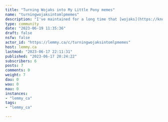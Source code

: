 ```yaml
---
title: "Turning Wojaks into My Little Pony memes" 
name: "turningwojaksintomlpmemes"
description: "I've maintained for a long time that [wojaks](https://knowyourmeme.com/memes/wojak) aren't exactly additive to memes and in fact are just an unnecessary eyesore. Even something like My Little Pony could deliver more meaningful expression.So I turn wojak memes into memes featuring My Little Pony."
type: community
date: "2023-06-19 11:35:36"
draft: false
nsfw: false
actor_id: "https://lemmy.ca/c/turningwojaksintomlpmemes"
host: lemmy.ca
lastmod: "2023-06-17 22:11:31"
published: "2023-06-17 20:24:22"
subscribers: 6
posts: 7
comments: 0
weight: 7
dau: 0
wau: 0
mau: 0
instances:
- "lemmy_ca"
tags: 
- "lemmy_ca"

---
```

